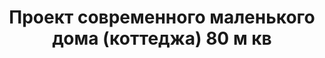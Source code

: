 ---
title: Проект современного маленького дома (коттеджа) 80 м кв
description: Готовый проект маленького современного дома (коттеджа) с террасой, из кирпича, газобетона или пеноблоков. Площадь&#58; 80 м.кв.

layout: project
permalink: /proekty/:path

featured: 1
weight: 10

project-title: Маленький современный дом
project-catalog-title: Маленький дом
project-name: DK-80
tiny-description: Современный недорогой коттедж

short-description: "Готовый проект маленького современного дома (коттеджа) с террасой, из кирпича, газобетона или пеноблоков. Площадь&#58; 80 м.кв."

price-project: "60 000 р"
price-build: "от 1 690 000 р"

area: "80"

related:
- DK-120
- TD-79
- DK-100

params:
- name: "Площадь дома:"
  value: "80м<sup>2</sup>"
- name: "Площадь 1-го этажа:"
  value: "42м<sup>2</sup>"
- name: "Площадь 2-го этажа:"
  value: "38м<sup>2</sup>"
- name: "Крыльцо, терраса"
  value: "22м<sup>2</sup>"
- name: "Габаритные размеры"
  value: "7.8 x 8.75м (11.35 с навесом)"
- name: "Спальни"
  value: "2"
- name: "Санузлы"
  value: "2"
- name: "Высота 1-го этажа"
  value: "2.8м"
- name: "Высота 2-го этажа"
  value: "2.8м"
- name: "Фундамент"
  value: "Монолитный ж/б"
- name: "Конструкция стен"
  value: "Газобетон 400мм"
- name: "Перекрытия"
  value: "Монолитные ж/б"
- name: "Покрытие кровли"
  value: "Гибкая черепица"
- name: "Облицовка стен"
  value: "Штукатурка, камень"

options:
- name: "Зеркальный проект"
  value: "5 000 р"
- name: "Паспорт дома"
  value: "5 000 р"
- name: "Проект отопления"
  value: "30 000 р"
- name: "Водоснабжение, канализация"
  value: "30 000 р"
- name: "Проект электрики"
  value: "30 000 р"
- name: "Проект подвала"
  value: "30 000 р"
- name: "Пристройка навеса для а/м"
  value: "15 000 р"
- name: "Замена материала стен"
  value: "20 000 р"
- name: "Изменение фундамента"
  value: "20 000 р"
- name: "Перепланировка (перегородки)"
  value: "5 000 р"
- name: "Дизайн интерьера"
  value: "120 000 р"

  
---